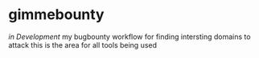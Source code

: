 # gimmebounty
*in Development*  my bugbounty workflow for finding intersting domains to attack 
this is the area for all tools being used
